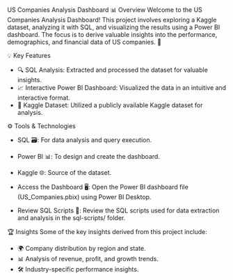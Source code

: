 US Companies Analysis Dashboard
📊 Overview
Welcome to the US Companies Analysis Dashboard! This project involves exploring a Kaggle dataset, analyzing it with SQL, and visualizing the results using a Power BI dashboard. The focus is to derive valuable insights into the performance, demographics, and financial data of US companies. 🌟

💡 Key Features
- 🔍 SQL Analysis: Extracted and processed the dataset for valuable insights.
- 📈 Interactive Power BI Dashboard: Visualized the data in an intuitive and interactive format.
- 📂 Kaggle Dataset: Utilized a publicly available Kaggle dataset for analysis.


⚙️ Tools & Technologies
- SQL 🗃️: For data analysis and query execution.
- Power BI 📊: To design and create the dashboard.
- Kaggle 🌐: Source of the dataset.

- Access the Dashboard 🖥️:
Open the Power BI dashboard file (US_Companies.pbix) using Power BI Desktop.
- Review SQL Scripts 📝:
Review the SQL scripts used for data extraction and analysis in the sql-scripts/ folder.

🏆 Insights
Some of the key insights derived from this project include:
- 🌍 Company distribution by region and state.
- 📊 Analysis of revenue, profit, and growth trends.
- 🛠️ Industry-specific performance insights.



